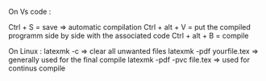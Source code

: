 On Vs code : 

Ctrl + S = save => automatic compilation
Ctrl + alt + V = put the compiled programm side by side with the associated code
Ctrl + alt + B = compile 

On Linux :
latexmk -c => clear all unwanted files
latexmk -pdf yourfile.tex => generally used for the final compile
latexmk -pdf -pvc file.tex => used for continus compile

